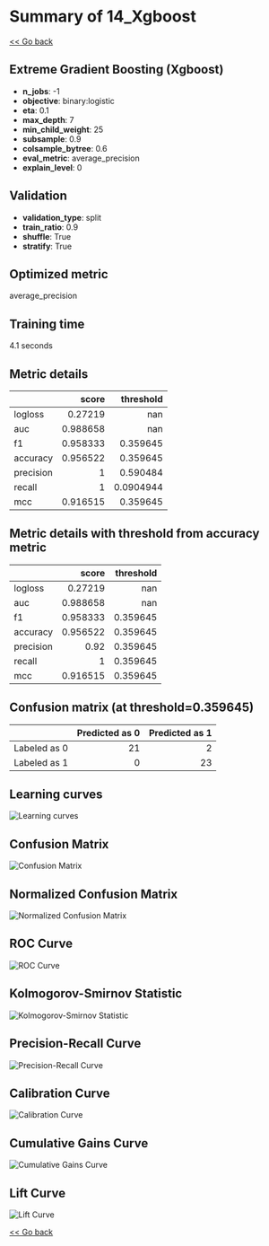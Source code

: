 # Summary of 14_Xgboost

[<< Go back](../README.md)


## Extreme Gradient Boosting (Xgboost)
- **n_jobs**: -1
- **objective**: binary:logistic
- **eta**: 0.1
- **max_depth**: 7
- **min_child_weight**: 25
- **subsample**: 0.9
- **colsample_bytree**: 0.6
- **eval_metric**: average_precision
- **explain_level**: 0

## Validation
 - **validation_type**: split
 - **train_ratio**: 0.9
 - **shuffle**: True
 - **stratify**: True

## Optimized metric
average_precision

## Training time

4.1 seconds

## Metric details
|           |    score |   threshold |
|:----------|---------:|------------:|
| logloss   | 0.27219  | nan         |
| auc       | 0.988658 | nan         |
| f1        | 0.958333 |   0.359645  |
| accuracy  | 0.956522 |   0.359645  |
| precision | 1        |   0.590484  |
| recall    | 1        |   0.0904944 |
| mcc       | 0.916515 |   0.359645  |


## Metric details with threshold from accuracy metric
|           |    score |   threshold |
|:----------|---------:|------------:|
| logloss   | 0.27219  |  nan        |
| auc       | 0.988658 |  nan        |
| f1        | 0.958333 |    0.359645 |
| accuracy  | 0.956522 |    0.359645 |
| precision | 0.92     |    0.359645 |
| recall    | 1        |    0.359645 |
| mcc       | 0.916515 |    0.359645 |


## Confusion matrix (at threshold=0.359645)
|              |   Predicted as 0 |   Predicted as 1 |
|:-------------|-----------------:|-----------------:|
| Labeled as 0 |               21 |                2 |
| Labeled as 1 |                0 |               23 |

## Learning curves
![Learning curves](learning_curves.png)
## Confusion Matrix

![Confusion Matrix](confusion_matrix.png)


## Normalized Confusion Matrix

![Normalized Confusion Matrix](confusion_matrix_normalized.png)


## ROC Curve

![ROC Curve](roc_curve.png)


## Kolmogorov-Smirnov Statistic

![Kolmogorov-Smirnov Statistic](ks_statistic.png)


## Precision-Recall Curve

![Precision-Recall Curve](precision_recall_curve.png)


## Calibration Curve

![Calibration Curve](calibration_curve_curve.png)


## Cumulative Gains Curve

![Cumulative Gains Curve](cumulative_gains_curve.png)


## Lift Curve

![Lift Curve](lift_curve.png)



[<< Go back](../README.md)
